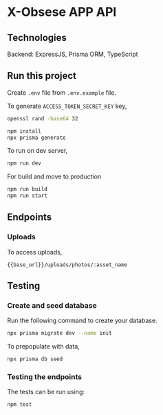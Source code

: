 # X-Obsese APP API

## Technologies

Backend: ExpressJS, Prisma ORM, TypeScript

## Run this project

Create `.env` file from `.env.example` file.

To generate `ACCESS_TOKEN_SECRET_KEY` key,

```bash
openssl rand -base64 32
```

```bash
npm install
npx prisma generate
```

To run on dev server,

```bash
npm run dev
```

For build and move to production

```bash
npm run build
npm run start
```

## Endpoints

### Uploads

To access uploads,

```
{{base_url}}/uploads/photos/:asset_name
```

## Testing

### Create and seed database

Run the following command to create your database.

```bash
npx prisma migrate dev --name init
```

To prepopulate with data,

```bash
npx prisma db seed
```

### Testing the endpoints

The tests can be run using:

```bash
npm test
```
